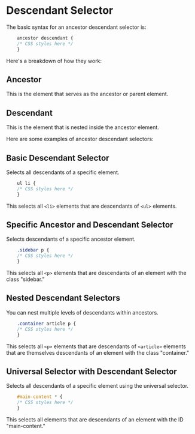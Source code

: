 # Descendant Selector

The basic syntax for an ancestor descendant selector is:

```css
    ancestor descendant {
    /* CSS styles here */
    }
```

Here's a breakdown of how they work:

## Ancestor

This is the element that serves as the ancestor or parent element.

## Descendant

This is the element that is nested inside the ancestor element.

Here are some examples of ancestor descendant selectors:

## Basic Descendant Selector

Selects all descendants of a specific element.

```css
    ul li {
    /* CSS styles here */
    }
```

This selects all `<li>` elements that are descendants of `<ul>` elements.

## Specific Ancestor and Descendant Selector

Selects descendants of a specific ancestor element.

```css
    .sidebar p {
    /* CSS styles here */
    }
```

This selects all `<p>` elements that are descendants of an element with the class "sidebar."

## Nested Descendant Selectors

You can nest multiple levels of descendants within ancestors.

```css
    .container article p {
    /* CSS styles here */
    }
```

This selects all `<p>` elements that are descendants of `<article>` elements that are themselves descendants of an element with the class "container."

## Universal Selector with Descendant Selector

Selects all descendants of a specific element using the universal selector.

```css
    #main-content * {
    /* CSS styles here */
    }
```

This selects all elements that are descendants of an element with the ID "main-content."
